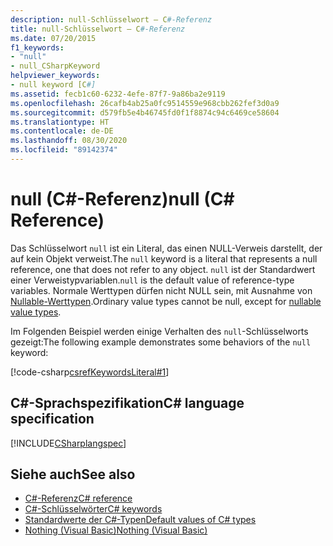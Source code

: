 ```yaml
---
description: null-Schlüsselwort – C#-Referenz
title: null-Schlüsselwort – C#-Referenz
ms.date: 07/20/2015
f1_keywords:
- "null"
- null_CSharpKeyword
helpviewer_keywords:
- null keyword [C#]
ms.assetid: fecb1c60-6232-4efe-87f7-9a86ba2e9119
ms.openlocfilehash: 26cafb4ab25a0fc9514559e968cbb262fef3d0a9
ms.sourcegitcommit: d579fb5e4b46745fd0f1f8874c94c6469ce58604
ms.translationtype: HT
ms.contentlocale: de-DE
ms.lasthandoff: 08/30/2020
ms.locfileid: "89142374"
---
```

# <a name="null-c-reference"></a><span data-ttu-id="4a30e-103">null (C#-Referenz)</span><span class="sxs-lookup"><span data-stu-id="4a30e-103">null (C# Reference)</span></span>

<span data-ttu-id="4a30e-104">Das Schlüsselwort `null` ist ein Literal, das einen NULL-Verweis darstellt, der auf kein Objekt verweist.</span><span class="sxs-lookup"><span data-stu-id="4a30e-104">The `null` keyword is a literal that represents a null reference, one that does not refer to any object.</span></span> <span data-ttu-id="4a30e-105">`null` ist der Standardwert einer Verweistypvariablen.</span><span class="sxs-lookup"><span data-stu-id="4a30e-105">`null` is the default value of reference-type variables.</span></span> <span data-ttu-id="4a30e-106">Normale Werttypen dürfen nicht NULL sein, mit Ausnahme von [Nullable-Werttypen](../builtin-types/nullable-value-types.md).</span><span class="sxs-lookup"><span data-stu-id="4a30e-106">Ordinary value types cannot be null, except for [nullable value types](../builtin-types/nullable-value-types.md).</span></span>

<span data-ttu-id="4a30e-107">Im Folgenden Beispiel werden einige Verhalten des `null`-Schlüsselworts gezeigt:</span><span class="sxs-lookup"><span data-stu-id="4a30e-107">The following example demonstrates some behaviors of the `null` keyword:</span></span>

[!code-csharp[csrefKeywordsLiteral#1](~/samples/snippets/csharp/VS_Snippets_VBCSharp/csrefKeywordsLiteral/CS/csrefKeywordsLiteral.cs#1)]

## <a name="c-language-specification"></a><span data-ttu-id="4a30e-108">C#-Sprachspezifikation</span><span class="sxs-lookup"><span data-stu-id="4a30e-108">C# language specification</span></span>

[!INCLUDE[CSharplangspec](~/includes/csharplangspec-md.md)]

## <a name="see-also"></a><span data-ttu-id="4a30e-109">Siehe auch</span><span class="sxs-lookup"><span data-stu-id="4a30e-109">See also</span></span>

- [<span data-ttu-id="4a30e-110">C#-Referenz</span><span class="sxs-lookup"><span data-stu-id="4a30e-110">C# reference</span></span>](../index.md)
- [<span data-ttu-id="4a30e-111">C#-Schlüsselwörter</span><span class="sxs-lookup"><span data-stu-id="4a30e-111">C# keywords</span></span>](index.md)
- [<span data-ttu-id="4a30e-112">Standardwerte der C#-Typen</span><span class="sxs-lookup"><span data-stu-id="4a30e-112">Default values of C# types</span></span>](../builtin-types/default-values.md)
- [<span data-ttu-id="4a30e-113">Nothing (Visual Basic)</span><span class="sxs-lookup"><span data-stu-id="4a30e-113">Nothing (Visual Basic)</span></span>](../../../visual-basic/language-reference/nothing.md)
